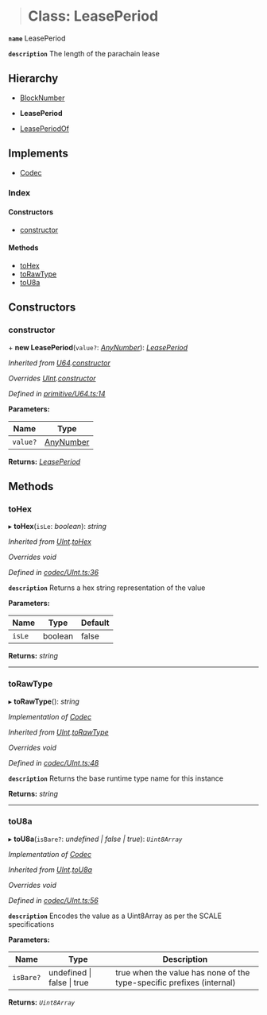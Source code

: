 > # Class: LeasePeriod

**`name`** LeasePeriod

**`description`** 
The length of the parachain lease

## Hierarchy

  * [BlockNumber](_type_blocknumber_.blocknumber.md)

  * **LeasePeriod**

  * [LeasePeriodOf](_type_leaseperiod_.leaseperiodof.md)

## Implements

* [Codec](../interfaces/_types_.codec.md)

### Index

#### Constructors

* [constructor](_type_leaseperiod_.leaseperiod.md#constructor)

#### Methods

* [toHex](_type_leaseperiod_.leaseperiod.md#tohex)
* [toRawType](_type_leaseperiod_.leaseperiod.md#torawtype)
* [toU8a](_type_leaseperiod_.leaseperiod.md#tou8a)

## Constructors

###  constructor

\+ **new LeasePeriod**(`value?`: *[AnyNumber](../modules/_types_.md#anynumber)*): *[LeasePeriod](_type_leaseperiod_.leaseperiod.md)*

*Inherited from [U64](_primitive_u64_.u64.md).[constructor](_primitive_u64_.u64.md#constructor)*

*Overrides [UInt](_codec_uint_.uint.md).[constructor](_codec_uint_.uint.md#constructor)*

*Defined in [primitive/U64.ts:14](https://github.com/polkadot-js/api/blob/8c4320c/packages/types/src/primitive/U64.ts#L14)*

**Parameters:**

Name | Type |
------ | ------ |
`value?` | [AnyNumber](../modules/_types_.md#anynumber) |

**Returns:** *[LeasePeriod](_type_leaseperiod_.leaseperiod.md)*

## Methods

###  toHex

▸ **toHex**(`isLe`: *boolean*): *string*

*Inherited from [UInt](_codec_uint_.uint.md).[toHex](_codec_uint_.uint.md#tohex)*

*Overrides void*

*Defined in [codec/UInt.ts:36](https://github.com/polkadot-js/api/blob/8c4320c/packages/types/src/codec/UInt.ts#L36)*

**`description`** Returns a hex string representation of the value

**Parameters:**

Name | Type | Default |
------ | ------ | ------ |
`isLe` | boolean | false |

**Returns:** *string*

___

###  toRawType

▸ **toRawType**(): *string*

*Implementation of [Codec](../interfaces/_types_.codec.md)*

*Inherited from [UInt](_codec_uint_.uint.md).[toRawType](_codec_uint_.uint.md#torawtype)*

*Overrides void*

*Defined in [codec/UInt.ts:48](https://github.com/polkadot-js/api/blob/8c4320c/packages/types/src/codec/UInt.ts#L48)*

**`description`** Returns the base runtime type name for this instance

**Returns:** *string*

___

###  toU8a

▸ **toU8a**(`isBare?`: *undefined | false | true*): *`Uint8Array`*

*Implementation of [Codec](../interfaces/_types_.codec.md)*

*Inherited from [UInt](_codec_uint_.uint.md).[toU8a](_codec_uint_.uint.md#tou8a)*

*Overrides void*

*Defined in [codec/UInt.ts:56](https://github.com/polkadot-js/api/blob/8c4320c/packages/types/src/codec/UInt.ts#L56)*

**`description`** Encodes the value as a Uint8Array as per the SCALE specifications

**Parameters:**

Name | Type | Description |
------ | ------ | ------ |
`isBare?` | undefined \| false \| true | true when the value has none of the type-specific prefixes (internal)  |

**Returns:** *`Uint8Array`*